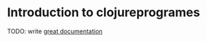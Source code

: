 # Introduction to clojureprogrames

TODO: write [great documentation](http://jacobian.org/writing/what-to-write/)
